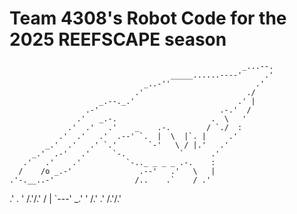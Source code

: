 # Team 4308's Robot Code for the 2025 REEFSCAPE season




                                                        _...--.
                                        _____......----'     .'
                                  _..-''                   .'
                                .'                       ./
                        _.--._.'                       .' |
                     .-'                           .-.'  /
                   .'   _.-.                     .  \   '
                 .'  .'   .'    _    .-.        / `./  :
               .'  .'   .'  .--' `.  |  \  |`. |     .'
            _.'  .'   .' `.'       `-'   \ / |.'   .'
         _.'  .-'   .'     `-.            `      .'
       .'   .'    .'          `-.._ _ _ _ .-.    :
      /    /o _.-'               .--'   .'   \   |
    .'-.__..-'                  /..    .`    / .'
  .'   . '                       /.'/.'     /  |
 `---'                                   _.'   '
                                       /.'    .'
                                        /.'/.'
